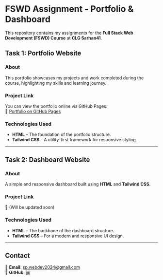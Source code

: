 # FSWD Assignment - Portfolio & Dashboard

This repository contains my assignments for the **Full Stack Web Development (FSWD) Course** at **CLG Sarhan41**.

## Task 1: Portfolio Website

### About  
This portfolio showcases my projects and work completed during the course, highlighting my skills and learning journey.

### Project Link  
You can view the portfolio online via GitHub Pages:  
🔗 [Portfolio on GitHub Pages](https://<Sarhan41>.github.io/<repository-name>)

### Technologies Used  
- **HTML** – The foundation of the portfolio structure.  
- **Tailwind CSS** – A utility-first framework for responsive styling.

---

## Task 2: Dashboard Website

### About  
A simple and responsive dashboard built using **HTML** and **Tailwind CSS**.

### Project Link  
🔗 (Will be updated soon)

### Technologies Used  
- **HTML** – The backbone of the dashboard structure.  
- **Tailwind CSS** – For a modern and responsive UI design.

---

## Contact  

📩 **Email**: sp.webdev2024@gmail.com  
🐙 **GitHub**: [@<username>](https://github.com/<username>)  
